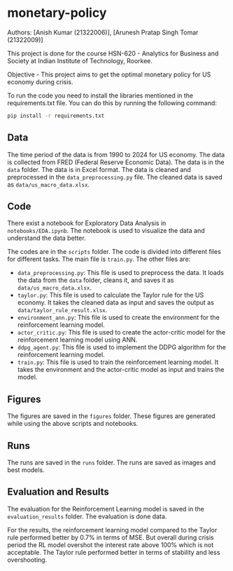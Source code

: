 # monetary-policy
Authors: [Anish Kumar (21322006)], [Arunesh Pratap Singh Tomar (21322009)]

This project is done for the course HSN-620 - Analytics for Business and Society at Indian Institute of Technology, Roorkee.

Objective - This project aims to get the optimal monetary policy for US economy during crisis.

To run the code you need to install the libraries mentioned in the requirements.txt file. You can do this by running the following command:
```bash
pip install -r requirements.txt
```

## Data
The time period of the data is from 1990 to 2024 for US economy. 
The data is collected from FRED (Federal Reserve Economic Data).
The data is in the `data` folder. The data is in Excel format. The data is cleaned and preprocessed in the `data_preprocessing.py` file. The cleaned data is saved as `data/us_macro_data.xlsx`.

## Code
There exist a notebook for Exploratory Data Analysis in `notebooks/EDA.ipynb`. The notebook is used to visualize the data and understand the data better. 

The codes are in the `scripts` folder. The code is divided into different files for different tasks. The main file is `train.py`. The other files are:
- `data_preprocessing.py`: This file is used to preprocess the data. It loads the data from the `data` folder, cleans it, and saves it as `data/us_macro_data.xlsx`.
- `taylor.py`: This file is used to calculate the Taylor rule for the US economy. It takes the cleaned data as input and saves the output as `data/taylor_rule_result.xlsx`.
- `environment_ann.py`: This file is used to create the environment for the reinforcement learning model.
- `actor_critic.py`: This file is used to create the actor-critic model for the reinforcement learning model using ANN.
- `ddpg_agent.py`: This file is used to implement the DDPG algorithm for the reinforcement learning model.
- `train.py`: This file is used to train the reinforcement learning model. It takes the environment and the actor-critic model as input and trains the model.

## Figures
The figures are saved in the `figures` folder. These figures are generated while using the above scripts and notebooks.

## Runs
The runs are saved in the `runs` folder. The runs are saved as images and best models.

## Evaluation and Results
The evaluation for the Reinforcement Learning model is saved in the `evaluation_results` folder. The evaluation is done data.

For the results, the reinforcement learning model compared to the Taylor rule performed better by 0.7% in terms of MSE. But overall during crisis period the RL model overshot the interest rate above 100% which is not acceptable. The Taylor rule performed better in terms of stability and less overshooting.